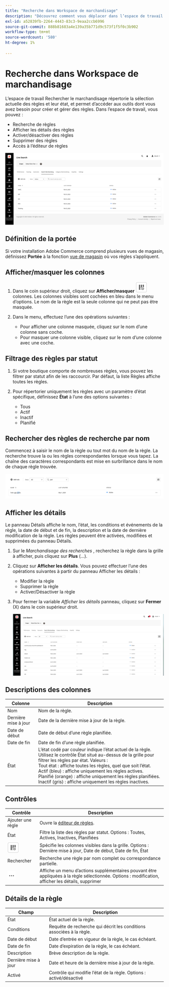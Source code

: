 ```yaml
---
title: "Recherche dans Workspace de marchandisage"
description: "Découvrez comment vous déplacer dans l’espace de travail Rechercher le marchandisage."
exl-id: a52839fb-2264-4443-83c3-9eaa2ccb6996
source-git-commit: 888b81683a4e139a35b771d9c573f1f5f0c3b902
workflow-type: tm+mt
source-wordcount: '580'
ht-degree: 1%

---
```


# Recherche dans Workspace de marchandisage

L’espace de travail Rechercher le marchandisage répertorie la sélection actuelle des règles et leur état, et permet d’accéder aux outils dont vous avez besoin pour créer et gérer des règles. Dans l’espace de travail, vous pouvez :

* Recherche de règles
* Afficher les détails des règles
* Activer/désactiver des règles
* Supprimer des règles
* Accès à l’éditeur de règles

![Rechercher dans l’espace de travail de marchandisage](assets/rules-workspace.png)

## Définition de la portée

Si votre installation Adobe Commerce comprend plusieurs vues de magasin, définissez **Portée** à la fonction [vue de magasin](https://experienceleague.adobe.com/docs/commerce-admin/start/setup/websites-stores-views.html#scope-settings) où vos règles s’appliquent.

## Afficher/masquer les colonnes

1. Dans le coin supérieur droit, cliquez sur **Afficher/masquer** ![Sélecteur de colonnes](assets/btn-show-hide-columns.png) colonnes.
Les colonnes visibles sont cochées en bleu dans le menu d’options. Le nom de la règle est la seule colonne qui ne peut pas être masquée.

1. Dans le menu, effectuez l’une des opérations suivantes :

   * Pour afficher une colonne masquée, cliquez sur le nom d’une colonne sans coche.
   * Pour masquer une colonne visible, cliquez sur le nom d’une colonne avec une coche.

## Filtrage des règles par statut

1. Si votre boutique comporte de nombreuses règles, vous pouvez les filtrer par statut afin de les raccourcir. Par défaut, la liste Règles affiche toutes les règles.

1. Pour répertorier uniquement les règles avec un paramètre d’état spécifique, définissez **État** à l’une des options suivantes :

   * Tous
   * Actif
   * Inactif
   * Planifié

## Rechercher des règles de recherche par nom

Commencez à saisir le nom de la règle ou tout mot du nom de la règle.
La recherche trouve la ou les règles correspondantes lorsque vous tapez. La chaîne des caractères correspondants est mise en surbrillance dans le nom de chaque règle trouvée.

![Règles : rechercher par nom](assets/rules-workspace-search-name.png)

## Afficher les détails

Le panneau Détails affiche le nom, l’état, les conditions et événements de la règle, la date de début et de fin, la description et la date de dernière modification de la règle. Les règles peuvent être activées, modifiées et supprimées du panneau Détails.

1. Sur le *Marchandisage des recherches* , recherchez la règle dans la grille à afficher, puis cliquez sur **Plus** (...).
1. Cliquez sur **Afficher les détails**.
Vous pouvez effectuer l’une des opérations suivantes à partir du panneau Afficher les détails :

   * Modifier la règle
   * Supprimer la règle
   * Activer/Désactiver la règle

1. Pour fermer la variable *Afficher les détails* panneau, cliquez sur **Fermer** (X) dans le coin supérieur droit.

   ![Règle - détails](assets/rules-workspace-details.png)

## Descriptions des colonnes

| Colonne | Description |
|--- |--- |
| Nom | Nom de la règle. |
| Dernière mise à jour | Date de la dernière mise à jour de la règle. |
| Date de début | Date de début d’une règle planifiée. |
| Date de fin | Date de fin d’une règle planifiée. |
| État | L’état codé par couleur indique l’état actuel de la règle. Utilisez le contrôle État situé au-dessus de la grille pour filtrer les règles par état. Valeurs :<br />Tout état : affiche toutes les règles, quel que soit l’état.<br />Actif (bleu) : affiche uniquement les règles actives.<br />Planifié (orange) : affiche uniquement les règles planifiées.<br />Inactif (gris) : affiche uniquement les règles inactives. |

## Contrôles

| Contrôle | Description |
|--- |--- |
| Ajouter une règle | Ouvre la [éditeur de règles](rules-add.md). |
| État | Filtre la liste des règles par statut. Options : Toutes, Actives, Inactives, Planifiées |
| ![Sélecteur de colonnes](assets/btn-show-hide-columns.png) | Spécifie les colonnes visibles dans la grille. Options : Dernière mise à jour, Date de début, Date de fin, État |
| Rechercher | Recherche une règle par nom complet ou correspondance partielle. |
| ![Sélecteur supplémentaire](assets/btn-more.png) | Affiche un menu d’actions supplémentaires pouvant être appliquées à la règle sélectionnée. Options : modification, afficher les détails, supprimer |

## Détails de la règle

| Champ | Description |
|--- |--- |
| État | État actuel de la règle. |
| Conditions | Requête de recherche qui décrit les conditions associées à la règle. |
| Date de début | Date d’entrée en vigueur de la règle, le cas échéant. |
| Date de fin | Date d’expiration de la règle, le cas échéant. |
| Description | Brève description de la règle. |
| Dernière mise à jour | Date et heure de la dernière mise à jour de la règle. |
| Activé | Contrôle qui modifie l’état de la règle. Options : activé/désactivé |
